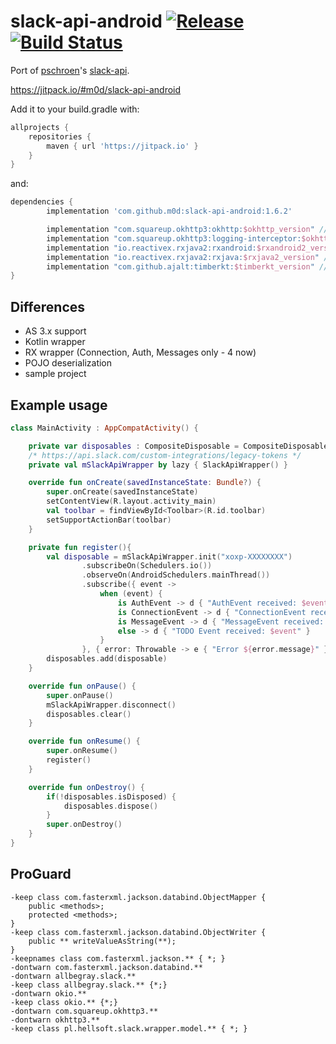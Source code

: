 # slack-api-android [![Release](https://jitpack.io/v/m0d/slack-api-android.svg)](https://jitpack.io/#m0d/slack-api-android) [![Build Status](https://travis-ci.org/m0d/slack-api-android.svg)](https://travis-ci.org/m0d/slack-api-android)

Port of [pschroen](https://github.com/pschroen)'s [slack-api](https://github.com/pschroen/slack-api-android).

https://jitpack.io/#m0d/slack-api-android

Add it to your build.gradle with:

```gradle
allprojects {
    repositories {
        maven { url 'https://jitpack.io' }
    }
}
```

and:

```gradle
dependencies {
        implementation 'com.github.m0d:slack-api-android:1.6.2'

        implementation "com.squareup.okhttp3:okhttp:$okhttp_version" // lib compileOnly
        implementation "com.squareup.okhttp3:logging-interceptor:$okhttp_version" // lib compileOnly
        implementation "io.reactivex.rxjava2:rxandroid:$rxandroid2_version" // lib compileOnly
        implementation "io.reactivex.rxjava2:rxjava:$rxjava2_version" // lib compileOnly
        implementation "com.github.ajalt:timberkt:$timberkt_version" // lib compileOnly
}
```

## Differences

- AS 3.x support
- Kotlin wrapper
- RX wrapper (Connection, Auth, Messages only - 4 now)
- POJO deserialization
- sample project

## Example usage

```kotlin
class MainActivity : AppCompatActivity() {

    private var disposables : CompositeDisposable = CompositeDisposable()
    /* https://api.slack.com/custom-integrations/legacy-tokens */
    private val mSlackApiWrapper by lazy { SlackApiWrapper() }

    override fun onCreate(savedInstanceState: Bundle?) {
        super.onCreate(savedInstanceState)
        setContentView(R.layout.activity_main)
        val toolbar = findViewById<Toolbar>(R.id.toolbar)
        setSupportActionBar(toolbar)
    }

    private fun register(){
        val disposable = mSlackApiWrapper.init("xoxp-XXXXXXXX")
                .subscribeOn(Schedulers.io())
                .observeOn(AndroidSchedulers.mainThread())
                .subscribe({ event ->
                    when (event) {
                        is AuthEvent -> d { "AuthEvent received: $event" }
                        is ConnectionEvent -> d { "ConnectionEvent received: $event" }
                        is MessageEvent -> d { "MessageEvent received: $event" }
                        else -> d { "TODO Event received: $event" }
                    }
                }, { error: Throwable -> e { "Error ${error.message}" } })
        disposables.add(disposable)
    }

    override fun onPause() {
        super.onPause()
        mSlackApiWrapper.disconnect()
        disposables.clear()
    }

    override fun onResume() {
        super.onResume()
        register()
    }

    override fun onDestroy() {
        if(!disposables.isDisposed) {
            disposables.dispose()
        }
        super.onDestroy()
    }
}
```


## ProGuard

```
-keep class com.fasterxml.jackson.databind.ObjectMapper {
    public <methods>;
    protected <methods>;
}
-keep class com.fasterxml.jackson.databind.ObjectWriter {
    public ** writeValueAsString(**);
}
-keepnames class com.fasterxml.jackson.** { *; }
-dontwarn com.fasterxml.jackson.databind.**
-dontwarn allbegray.slack.**
-keep class allbegray.slack.** {*;}
-dontwarn okio.**
-keep class okio.** {*;}
-dontwarn com.squareup.okhttp3.**
-dontwarn okhttp3.**
-keep class pl.hellsoft.slack.wrapper.model.** { *; }

```
